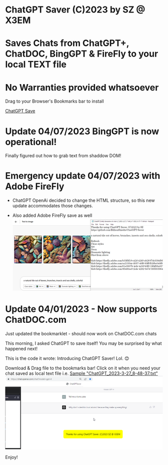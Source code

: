
# ChatGPT Saver (C)2023 by SZ @ X3EM
# Saves Chats from ChatGPT+, ChatDOC, BingGPT & FireFly to your local TEXT file
# No Warranties provided whatsoever 

Drag to your Browser's Bookmarks bar to install

<A HREF="javascript:(function(){var a,b;var c=[&quot;openai.com&quot;,&quot;chatdoc.com&quot;,&quot;firefly.adobe.com&quot;,&quot;bing.com&quot;];var d=[&quot;yellow&quot;,&quot;yellow&quot;,&quot;yellow&quot;,&quot;yellow&quot;,&quot;red&quot;];let e=&quot;position:fixed;top:50%;left:50%;transform:translate(-50%,-50%);padding:20px;margin-top:20px;margin-bottom:20px;border-radius:10px;background-color:###;z-index:9999;font-size:larger;%22;var%20f=e.slice().replace(%22###%22,%22red%22);var%20g=e.slice().replace(%22###%22,%22yellow%22);function%20h(i,j,k){var%20l=document.createElement(%22div%22);l.innerText=i;l.style.backgroundColor=k;switch(k){case'yellow':l.style.cssText=g;break;case'red':l.style.cssText=f;break;}document.body.appendChild(l);setTimeout(function(){l.remove()},j)}function%20m(n,o,p){if(o.trim()===%22%22){h(%22Saving%20Failed.%20No%20text%20extracted%22,1e4,'red')}else{var%20q=%22Thanks%20for%20using%20ChatGPT%20Saver.%20(C)2023%20by%20SZ\nhttps://github.com/BillionShields/ChatGPT-Saver\n\n%22;var%20r=q+o;var%20s=new%20Blob([r],{type:%22text/plain%22});var%20t=document.createElement(%22a%22);var%20u=new%20Date().toLocaleString().replace(/:/g,%22-%22).replace(/\//g,%22-%22);t.download=%22ChatGPT_%22+n+%22_%22+u+%22.txt%22;t.href=URL.createObjectURL(s);t.click();h(q,3e3,'yellow')}}function%20v(){a=document.querySelector('.bg-gray-800%20.flex-1').textContent.substring(0,30);b=Array.from(document.querySelectorAll(%22.text-base%22)).map(function(w){var%20x=w.cloneNode(true);var%20y=x.querySelector(%22.flex-grow.flex-shrink-0%22);if(y){y.remove()}return%20x.textContent}).join(%22\n\n%22);m(a,b,d[0])}function%20z(){a=document.getElementsByClassName(%22file-list-item%20active%22)[0].getElementsByClassName(%22file-item-name-content%22)[0].textContent;b=Array.from(document.getElementsByClassName(%22message%22)).map(function(A){return%20A.textContent}).join(%22\n\n%22);m(a,b,d[1])}function%20B(){var%20C=new%20Date().toLocaleString();a=%22Firefly%20Generative%20AI%20chat%20%22+C;var%20D=document.querySelector(%22div[role='form']%22);b=window.location.href+%22\n\n%22+D.querySelector(%22textarea%22).value+%22\n\n%22;var%20E=D.querySelectorAll(%22textarea%22);if(E.length%3E1){E[1].remove()}b+=D.innerText.trim()+%22\n\n%22;var%20F=document.getElementsByTagName(%22img%22);var%20G=new%20Set();for(var%20H=0;H%3CF.length;H++){var%20I=F[H].src;if(I.startsWith(%22blob:%22)&&!G.has(I)){G.add(I)}}b+=Array.from(G).join(%22\n%22);m(a,b,d[2])}function%20J(){a=%22BingGPT%22;const%20K=['text-message-content','ac-container'];let%20b='';const%20L=K.map(N=%3EO(document,N));const%20M=Math.max(L[0].length,L[1].length);for(let%20P=0;P%3CM;P++){if(L[0][P]){b+='Q:%20'+L[0][P].textContent+'\n'}if(L[1][P]){b+='A:%20'+L[1][P].textContent+'\n'}}m(a,b,d[3])}function%20O(Q,R){const%20S=[];Q.querySelectorAll('*').forEach(T=%3E{if(T.shadowRoot){S.push(...O(T.shadowRoot,R))}if(T.classList.contains(R)||T.matches(R)){S.push(T)}});return%20S}for(var%20U=0;U%3Cc.length;U++){if(window.location.href.includes(c[U])){switch(U){case%200:v();break;case%201:z();break;case%202:B();break;case%203:J();break;}}else{}}})();">ChatGPT Save</A>
 


# Update 04/07/2023 BingGPT is now operational!
Finally figured out how to grab text from shaddow DOM! 

# Emergency update 04/07/2023 with Adobe FireFly 
- ChatGPT OpenAi decided to change the HTML structure, so this new update accommodates those changes.

- Also added Adobe FireFly save as well
![Firefly Support](FireFLySupport.png)

# Update 04/01/2023 - Now supports ChatDOC.com
Just updated the bookmarklet - should now work on ChatDOC.com chats

This morning, I asked ChatGPT to save itself! 
You may be surprised by what happened next! 

This is the code it wrote: Introducing ChatGPT Saver! Lol. 😊 


Download & Drag file to the bookmarks bar! 
Click on it when you need your chat saved as local text file i.e.  [Sample "ChatGPT_2023-3-27_8-48-37.txt" ](ChatGPT_2023-3-27_8-48-37.txt)
![ChatGPT Saver Screenshot](ChatGPTSaverScr.png)



Enjoy!
